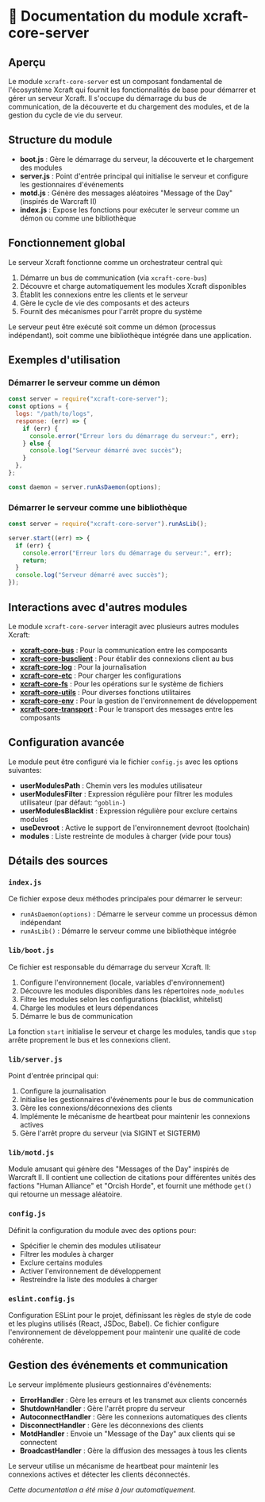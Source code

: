 # 📘 Documentation du module xcraft-core-server

## Aperçu

Le module `xcraft-core-server` est un composant fondamental de l'écosystème Xcraft qui fournit les fonctionnalités de base pour démarrer et gérer un serveur Xcraft. Il s'occupe du démarrage du bus de communication, de la découverte et du chargement des modules, et de la gestion du cycle de vie du serveur.

## Structure du module

- **boot.js** : Gère le démarrage du serveur, la découverte et le chargement des modules
- **server.js** : Point d'entrée principal qui initialise le serveur et configure les gestionnaires d'événements
- **motd.js** : Génère des messages aléatoires "Message of the Day" (inspirés de Warcraft II)
- **index.js** : Expose les fonctions pour exécuter le serveur comme un démon ou comme une bibliothèque

## Fonctionnement global

Le serveur Xcraft fonctionne comme un orchestrateur central qui:

1. Démarre un bus de communication (via `xcraft-core-bus`)
2. Découvre et charge automatiquement les modules Xcraft disponibles
3. Établit les connexions entre les clients et le serveur
4. Gère le cycle de vie des composants et des acteurs
5. Fournit des mécanismes pour l'arrêt propre du système

Le serveur peut être exécuté soit comme un démon (processus indépendant), soit comme une bibliothèque intégrée dans une application.

## Exemples d'utilisation

### Démarrer le serveur comme un démon

```javascript
const server = require("xcraft-core-server");
const options = {
  logs: "/path/to/logs",
  response: (err) => {
    if (err) {
      console.error("Erreur lors du démarrage du serveur:", err);
    } else {
      console.log("Serveur démarré avec succès");
    }
  },
};

const daemon = server.runAsDaemon(options);
```

### Démarrer le serveur comme une bibliothèque

```javascript
const server = require("xcraft-core-server").runAsLib();

server.start((err) => {
  if (err) {
    console.error("Erreur lors du démarrage du serveur:", err);
    return;
  }
  console.log("Serveur démarré avec succès");
});
```

## Interactions avec d'autres modules

Le module `xcraft-core-server` interagit avec plusieurs autres modules Xcraft:

- [**xcraft-core-bus**][1] : Pour la communication entre les composants
- [**xcraft-core-busclient**][2] : Pour établir des connexions client au bus
- [**xcraft-core-log**][3] : Pour la journalisation
- [**xcraft-core-etc**][4] : Pour charger les configurations
- [**xcraft-core-fs**][5] : Pour les opérations sur le système de fichiers
- [**xcraft-core-utils**][6] : Pour diverses fonctions utilitaires
- [**xcraft-core-env**][7] : Pour la gestion de l'environnement de développement
- [**xcraft-core-transport**][8] : Pour le transport des messages entre les composants

## Configuration avancée

Le module peut être configuré via le fichier `config.js` avec les options suivantes:

- **userModulesPath** : Chemin vers les modules utilisateur
- **userModulesFilter** : Expression régulière pour filtrer les modules utilisateur (par défaut: `^goblin-`)
- **userModulesBlacklist** : Expression régulière pour exclure certains modules
- **useDevroot** : Active le support de l'environnement devroot (toolchain)
- **modules** : Liste restreinte de modules à charger (vide pour tous)

## Détails des sources

### `index.js`

Ce fichier expose deux méthodes principales pour démarrer le serveur:

- `runAsDaemon(options)` : Démarre le serveur comme un processus démon indépendant
- `runAsLib()` : Démarre le serveur comme une bibliothèque intégrée

### `lib/boot.js`

Ce fichier est responsable du démarrage du serveur Xcraft. Il:

1. Configure l'environnement (locale, variables d'environnement)
2. Découvre les modules disponibles dans les répertoires `node_modules`
3. Filtre les modules selon les configurations (blacklist, whitelist)
4. Charge les modules et leurs dépendances
5. Démarre le bus de communication

La fonction `start` initialise le serveur et charge les modules, tandis que `stop` arrête proprement le bus et les connexions client.

### `lib/server.js`

Point d'entrée principal qui:

1. Configure la journalisation
2. Initialise les gestionnaires d'événements pour le bus de communication
3. Gère les connexions/déconnexions des clients
4. Implémente le mécanisme de heartbeat pour maintenir les connexions actives
5. Gère l'arrêt propre du serveur (via SIGINT et SIGTERM)

### `lib/motd.js`

Module amusant qui génère des "Messages of the Day" inspirés de Warcraft II. Il contient une collection de citations pour différentes unités des factions "Human Alliance" et "Orcish Horde", et fournit une méthode `get()` qui retourne un message aléatoire.

### `config.js`

Définit la configuration du module avec des options pour:

- Spécifier le chemin des modules utilisateur
- Filtrer les modules à charger
- Exclure certains modules
- Activer l'environnement de développement
- Restreindre la liste des modules à charger

### `eslint.config.js`

Configuration ESLint pour le projet, définissant les règles de style de code et les plugins utilisés (React, JSDoc, Babel). Ce fichier configure l'environnement de développement pour maintenir une qualité de code cohérente.

## Gestion des événements et communication

Le serveur implémente plusieurs gestionnaires d'événements:

- **ErrorHandler** : Gère les erreurs et les transmet aux clients concernés
- **ShutdownHandler** : Gère l'arrêt propre du serveur
- **AutoconnectHandler** : Gère les connexions automatiques des clients
- **DisconnectHandler** : Gère les déconnexions des clients
- **MotdHandler** : Envoie un "Message of the Day" aux clients qui se connectent
- **BroadcastHandler** : Gère la diffusion des messages à tous les clients

Le serveur utilise un mécanisme de heartbeat pour maintenir les connexions actives et détecter les clients déconnectés.

_Cette documentation a été mise à jour automatiquement._

[1]: https://github.com/Xcraft-Inc/xcraft-core-bus
[2]: https://github.com/Xcraft-Inc/xcraft-core-busclient
[3]: https://github.com/Xcraft-Inc/xcraft-core-log
[4]: https://github.com/Xcraft-Inc/xcraft-core-etc
[5]: https://github.com/Xcraft-Inc/xcraft-core-fs
[6]: https://github.com/Xcraft-Inc/xcraft-core-utils
[7]: https://github.com/Xcraft-Inc/xcraft-core-env
[8]: https://github.com/Xcraft-Inc/xcraft-core-transport
